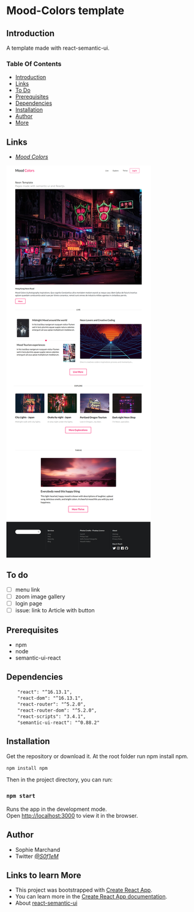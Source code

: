 
# Mood-Colors template

## Introduction

A template made with react-semantic-ui.

### Table Of Contents
* [Introduction](#intro)
* [Links](#links)
* [To Do](#todo)
* [Prerequisites](#prerequisites)
* [Dependencies](#dependencies)
* [Installation](#setup)
* [Author](#author)
* [More](#links)

## Links<a name="links"></a>

* *[Mood Colors](https://moodcolors.surge.sh/)*

![neon-template](/public/Screenshot_moodcolors.jpg)

## To do<a name="todo"></a>

- [ ]  menu link
- [ ]  zoom image gallery
- [ ]  login page
- [ ]  issue: link to Article with button

## Prerequisites<a name="prerequisites"></a> 
* npm
* node
* semantic-ui-react

## Dependencies<a name="dependencies"></a>

```
    "react": "^16.13.1",
    "react-dom": "^16.13.1",
    "react-router": "^5.2.0",
    "react-router-dom": "^5.2.0",
    "react-scripts": "3.4.1",
    "semantic-ui-react": "^0.88.2"

```
## Installation<a name="setup"></a>

Get the repository or download it.
At the root folder run npm install npm.

```bash
npm install npm
```
Then in the project directory, you can run:

### `npm start`

Runs the app in the development mode.<br />
Open [http://localhost:3000](http://localhost:3000) to view it in the browser.

## Author<a name="author"></a>

* Sophie Marchand
* Twitter *[@S0f1eM](https://twitter.com/S0f1eM)* 

## Links to learn More<a name="links"></a>

* This project was bootstrapped with [Create React App](https://github.com/facebook/create-react-app).
* You can learn more in the [Create React App documentation](https://facebook.github.io/create-react-app/docs/getting-started).
* About [react-semantic-ui](https://react.semantic-ui.com/)

